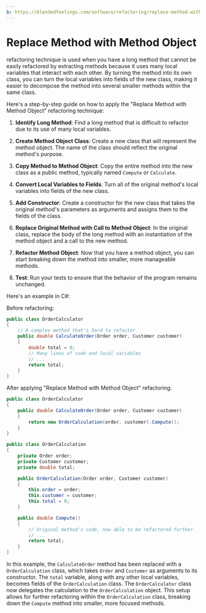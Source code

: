 ```yaml
---
b: https://blendedfeelings.com/software/refactoring/replace-method-with-method-object-refactoring.md
---
```


# Replace Method with Method Object 
refactoring technique is used when you have a long method that cannot be easily refactored by extracting methods because it uses many local variables that interact with each other. By turning the method into its own class, you can turn the local variables into fields of the new class, making it easier to decompose the method into several smaller methods within the same class.

Here's a step-by-step guide on how to apply the "Replace Method with Method Object" refactoring technique:

1. **Identify Long Method**: Find a long method that is difficult to refactor due to its use of many local variables.

2. **Create Method Object Class**: Create a new class that will represent the method object. The name of the class should reflect the original method's purpose.

3. **Copy Method to Method Object**: Copy the entire method into the new class as a public method, typically named `Compute` or `Calculate`.

4. **Convert Local Variables to Fields**: Turn all of the original method's local variables into fields of the new class.

5. **Add Constructor**: Create a constructor for the new class that takes the original method's parameters as arguments and assigns them to the fields of the class.

6. **Replace Original Method with Call to Method Object**: In the original class, replace the body of the long method with an instantiation of the method object and a call to the new method.

7. **Refactor Method Object**: Now that you have a method object, you can start breaking down the method into smaller, more manageable methods.

8. **Test**: Run your tests to ensure that the behavior of the program remains unchanged.

Here's an example in C#:

Before refactoring:

```csharp
public class OrderCalculator
{
    // A complex method that's hard to refactor
    public double CalculateOrder(Order order, Customer customer)
    {
        double total = 0;
        // Many lines of code and local variables
        // ...
        return total;
    }
}
```

After applying "Replace Method with Method Object" refactoring:

```csharp
public class OrderCalculator
{
    public double CalculateOrder(Order order, Customer customer)
    {
        return new OrderCalculation(order, customer).Compute();
    }
}

public class OrderCalculation
{
    private Order order;
    private Customer customer;
    private double total;

    public OrderCalculation(Order order, Customer customer)
    {
        this.order = order;
        this.customer = customer;
        this.total = 0;
    }

    public double Compute()
    {
        // Original method's code, now able to be refactored further
        // ...
        return total;
    }
}
```

In this example, the `CalculateOrder` method has been replaced with a `OrderCalculation` class, which takes `Order` and `Customer` as arguments to its constructor. The `total` variable, along with any other local variables, becomes fields of the `OrderCalculation` class. The `OrderCalculator` class now delegates the calculation to the `OrderCalculation` object. This setup allows for further refactoring within the `OrderCalculation` class, breaking down the `Compute` method into smaller, more focused methods.